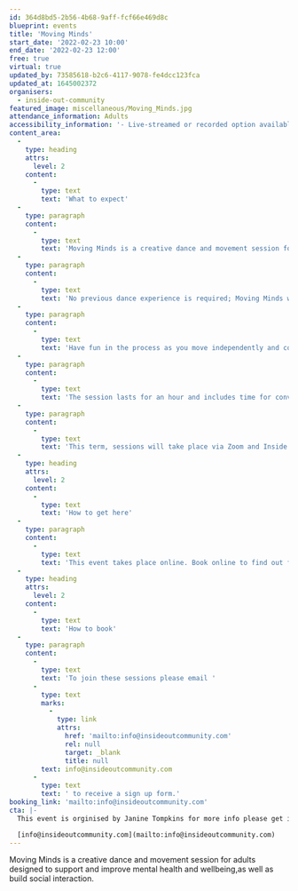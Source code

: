 ```yaml
---
id: 364d8bd5-2b56-4b68-9aff-fcf66e469d8c
blueprint: events
title: 'Moving Minds'
start_date: '2022-02-23 10:00'
end_date: '2022-02-23 12:00'
free: true
virtual: true
updated_by: 73585618-b2c6-4117-9078-fe4dcc123fca
updated_at: 1645002372
organisers:
  - inside-out-community
featured_image: miscellaneous/Moving_Minds.jpg
attendance_information: Adults
accessibility_information: '- Live-streamed or recorded option available'
content_area:
  -
    type: heading
    attrs:
      level: 2
    content:
      -
        type: text
        text: 'What to expect'
  -
    type: paragraph
    content:
      -
        type: text
        text: 'Moving Minds is a creative dance and movement session for adults designed to support and improve mental health and wellbeing, as well as build social interaction.'
  -
    type: paragraph
    content:
      -
        type: text
        text: 'No previous dance experience is required; Moving Minds welcomes anyone who feels drawn to the idea of creative dance and movement as away of supporting their wellbeing & mental health. A safe and supportive space is created, in which it feels comfortable to explore movement and express yourself with increasing creativity and freedom. '
  -
    type: paragraph
    content:
      -
        type: text
        text: 'Have fun in the process as you move independently and collaborate with others. It is a session in which everything is voluntary, so there is no pressure on anyone to ‘perform’ – the goal is to learn about the art of creative dance while developing movement skills, awareness of good alignment and safe practice, progressing at our own individual pace & physical ability. '
  -
    type: paragraph
    content:
      -
        type: text
        text: 'The session lasts for an hour and includes time for conversation at the beginning and afterwards should you wish to stay online. Dance East and Inside Out Community have worked together over the last year to develop the project, with ongoing discussion and consultation with participants.'
  -
    type: paragraph
    content:
      -
        type: text
        text: 'This term, sessions will take place via Zoom and Inside Out are able to provide support to access the app, should this be required.  Moving Minds take place every Wednesday from 26th January 2022.'
  -
    type: heading
    attrs:
      level: 2
    content:
      -
        type: text
        text: 'How to get here'
  -
    type: paragraph
    content:
      -
        type: text
        text: 'This event takes place online. Book online to find out further details of how to attend, see below for details.'
  -
    type: heading
    attrs:
      level: 2
    content:
      -
        type: text
        text: 'How to book'
  -
    type: paragraph
    content:
      -
        type: text
        text: 'To join these sessions please email '
      -
        type: text
        marks:
          -
            type: link
            attrs:
              href: 'mailto:info@insideoutcommunity.com'
              rel: null
              target: _blank
              title: null
        text: info@insideoutcommunity.com
      -
        type: text
        text: ' to receive a sign up form.'
booking_link: 'mailto:info@insideoutcommunity.com'
cta: |-
  This event is orginised by Janine Tompkins for more info please get in touch via email:

  [info@insideoutcommunity.com](mailto:info@insideoutcommunity.com)
---
```

Moving Minds is a creative dance and movement session for adults designed to support and improve mental health and wellbeing,as well as build social interaction.